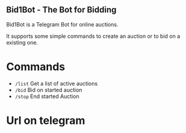 ## Bid1Bot - The Bot for Bidding

Bid1Bot is a Telegram Bot for online auctions.

It supports some simple commands to create an auction or to bid on a existing one.

# Commands


* `/list`  Get a list of active auctions
* `/bid`  Bid on started auction
* `/stop` End started Auction

# Url on telegram
